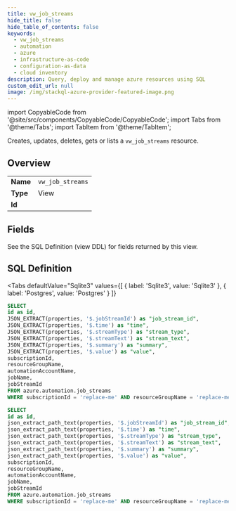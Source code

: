 ```yaml
--- 
title: vw_job_streams
hide_title: false
hide_table_of_contents: false
keywords:
  - vw_job_streams
  - automation
  - azure
  - infrastructure-as-code
  - configuration-as-data
  - cloud inventory
description: Query, deploy and manage azure resources using SQL
custom_edit_url: null
image: /img/stackql-azure-provider-featured-image.png
---
```


import CopyableCode from '@site/src/components/CopyableCode/CopyableCode';
import Tabs from '@theme/Tabs';
import TabItem from '@theme/TabItem';

Creates, updates, deletes, gets or lists a <code>vw_job_streams</code> resource.

## Overview
<table><tbody>
<tr><td><b>Name</b></td><td><code>vw_job_streams</code></td></tr>
<tr><td><b>Type</b></td><td>View</td></tr>
<tr><td><b>Id</b></td><td><CopyableCode code="azure.automation.vw_job_streams" /></td></tr>
</tbody></table>

## Fields

See the SQL Definition (view DDL) for fields returned by this view.

## SQL Definition

<Tabs
defaultValue="Sqlite3"
values={[
{ label: 'Sqlite3', value: 'Sqlite3' },
{ label: 'Postgres', value: 'Postgres' }
]}
>
<TabItem value="Sqlite3">

```sql
SELECT
id as id,
JSON_EXTRACT(properties, '$.jobStreamId') as "job_stream_id",
JSON_EXTRACT(properties, '$.time') as "time",
JSON_EXTRACT(properties, '$.streamType') as "stream_type",
JSON_EXTRACT(properties, '$.streamText') as "stream_text",
JSON_EXTRACT(properties, '$.summary') as "summary",
JSON_EXTRACT(properties, '$.value') as "value",
subscriptionId,
resourceGroupName,
automationAccountName,
jobName,
jobStreamId
FROM azure.automation.job_streams
WHERE subscriptionId = 'replace-me' AND resourceGroupName = 'replace-me' AND automationAccountName = 'replace-me' AND jobName = 'replace-me';
```

</TabItem>
<TabItem value="Postgres">

```sql
SELECT
id as id,
json_extract_path_text(properties, '$.jobStreamId') as "job_stream_id",
json_extract_path_text(properties, '$.time') as "time",
json_extract_path_text(properties, '$.streamType') as "stream_type",
json_extract_path_text(properties, '$.streamText') as "stream_text",
json_extract_path_text(properties, '$.summary') as "summary",
json_extract_path_text(properties, '$.value') as "value",
subscriptionId,
resourceGroupName,
automationAccountName,
jobName,
jobStreamId
FROM azure.automation.job_streams
WHERE subscriptionId = 'replace-me' AND resourceGroupName = 'replace-me' AND automationAccountName = 'replace-me' AND jobName = 'replace-me';
```

</TabItem>
</Tabs>
